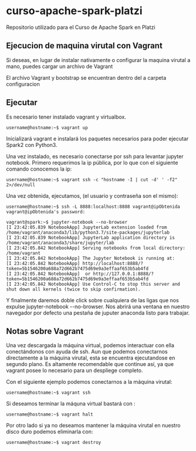 # curso-apache-spark-platzi
Repositorio utilizado para el Curso de Apache Spark en Platzi


## Ejecucion de maquina virutal con Vagrant

Si deseas, en lugar de instalar nativamente o configurar la maquina virutal a mano, puedes cargar un archivo de Vagrant

El archivo Vagrant y bootstrap se encuentran dentro del a carpeta configuracion

## Ejecutar

Es necesario tener instalado vagrant y virtualbox.

```console
username@hostname:~$ vagrant up
```

Inicializará vagrant e instalará los paquetes necesarios para poder ejecutar Spark2 con Python3.

Una vez instalado, es necesario conectarse por ssh para levantar jupyter notebook. Primero requerimos la ip pública, por lo que con el siguiente comando conocemos la ip:

```console
username@hostname:~$ vagrant ssh -c "hostname -I | cut -d' ' -f2" 2>/dev/null
```
Una vez obtenida, ejecutamos, (el usuario y contraseña son el mismo): 

```console
username@hostname:~$ ssh -L 8888:localhost:8888 vagrant@ipObtenida
vagrant@ipObtenida's password: 

vagrant@spark:~$ jupyter-notebook --no-browser
[I 23:42:05.839 NotebookApp] JupyterLab extension loaded from /home/vagrant/anaconda3/lib/python3.7/site-packages/jupyterlab
[I 23:42:05.839 NotebookApp] JupyterLab application directory is /home/vagrant/anaconda3/share/jupyter/lab
[I 23:42:05.842 NotebookApp] Serving notebooks from local directory: /home/vagrant
[I 23:42:05.842 NotebookApp] The Jupyter Notebook is running at:
[I 23:42:05.842 NotebookApp] http://localhost:8888/?token=5b1546200a688a72d662b7475d69e9a3effaaf653b5ab4fd
[I 23:42:05.842 NotebookApp]  or http://127.0.0.1:8888/?token=5b1546200a688a72d662b7475d69e9a3effaaf653b5ab4fd
[I 23:42:05.842 NotebookApp] Use Control-C to stop this server and shut down all kernels (twice to skip confirmation).

```

Y finalmente daremos doble click sobre cualquiera de las ligas que nos expulse jupyter-notebook --no-browser. Nos abrirá una ventana en nuestro navegador por defecto una pestaña de juputer anaconda listo para trabajar.


## Notas sobre Vagrant

Una vez descargada la máquina virtual, podemos interactuar con ella conectándonos con ayuda de ssh. Aun que podemos conectarnos directamente a la máquina virutal, esta se encuentra ejecutandose en segundo plano. Es altamente recomendable que continue así, ya que vagrant posee lo necesario para un despliege completo. 

Con el siguiente ejemplo podemos conectarnos a la máquina virutal:

```console
username@hostname:~$ vagrant ssh
```

Si deseamos terminar la máquna virtual bastará con :

```console
username@hostname:~$ vagrant halt
```

Por otro lado si ya no deseamos mantener la máquina virutal en nuestro disco duro podemos eliminarla con:

```console
username@hostname:~$ vagrant destroy
